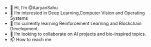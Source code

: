 - 👋 Hi, I’m @AaryanSahu
- 👀 I’m interested in Deep Learning,Computer Vision and Operating Systems
- 🌱 I’m currently learning Reinforcement Learning and Blockchain Development
- 💞️ I’m looking to collaborate on AI projects and bio-inspired topics.
- 📫 How to reach me 

<!---
AaryanSahu/AaryanSahu is a ✨ special ✨ repository because its `README.md` (this file) appears on your GitHub profile.
You can click the Preview link to take a look at your changes.
--->
